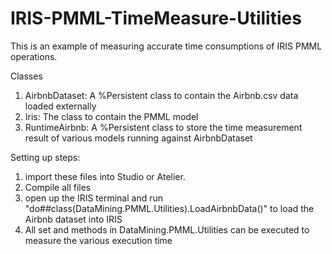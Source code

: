 # IRIS-PMML-TimeMeasure-Utilities

This is an example of measuring accurate time consumptions of IRIS PMML operations.

Classes
1. AirbnbDataset: A %Persistent class to contain the Airbnb.csv data loaded externally
2. Iris: The class to contain the PMML model
3. RuntimeAirbnb: A %Persistent class to store the time measurement result of various models running against AirbnbDataset 



Setting up steps:
1. import these files into Studio or Atelier. 
2. Compile all files
3. open up the IRIS terminal and run "do##class(DataMining.PMML.Utilities).LoadAirbnbData()" to load the Airbnb dataset into IRIS
4. All set and methods in DataMining.PMML.Utilities can be executed to measure the various execution time
